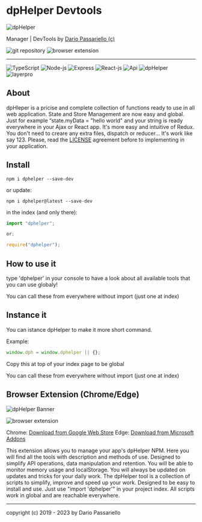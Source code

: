 # dpHelper Devtools

![dpHelper](https://raw.githubusercontent.com/passariello/dphelper/HEAD/assets/logos/logo.svg)

Manager | DevTools by [Dario Passariello (c)](https://dario.passariello.ca)

![git repository](https://img.shields.io/badge/git%20repository-updated-green.svg)
![browser extension](https://img.shields.io/badge/browser%20extension-beta-orange.svg)

---

![TypeScript](https://img.shields.io/badge/TypeScript-006b98?logo=TypeScript&logoColor=white)
![Node-js](https://img.shields.io/badge/Node-js-006b98?logo=Node-js&logoColor=white)
![Express](https://img.shields.io/badge/Express-006b98?logo=Express&logoColor=white)
![React-js](https://img.shields.io/badge/React-js-006b98?logo=React-js&logoColor=white)
![Api](https://img.shields.io/badge/Api-006b98?logo=Api&logoColor=white)
![dpHelper](https://img.shields.io/badge/dpHelper-npm-green?logo=dpHelper&logoColor=white)
![layerpro](https://img.shields.io/badge/layerpro-npm-green?logo=layerpro&logoColor=white)

## About

dpHleper is a pricise and complete collection of functions ready to use in all web application. State and Store Management are now easy and global. Just for example “state.myData = ”hello world" and your string is ready everywhere in your Ajax or React app. It's more easy and intuitive of Redux.
You don't need to creare any extra files, dispatch or reducer… It's work like say 123.
Please, read the [LICENSE](/LICENSE.md) agreement before to implementing in your application.

## Install

```
npm i dphelper --save-dev
```

or update:

```
npm i dphelper@latest --save-dev
```

in the index (and only there):

```javascript
import "dphelper";

or;

require("dphelper");
```

## How to use it

type 'dphelper' in your console to have a look about all available tools that you can use globaly!

You can call these from everywhere without import (just one at index)

## Instance it

You can istance dpHelper to make it more short command.

Example:

```javascript
window.dph = window.dphelper || {};
```

Copy this at top of your index page to be global

You can call these from everywhere without import (just one at index)

## Browser Extension (Chrome/Edge)

![dpHelper Banner](https://raw.githubusercontent.com/passariello/dphelper/HEAD/assets/images/banner.png)

![browser extension](https://img.shields.io/badge/browser%20extension-beta-orange.svg)

Chrome: [Download from Google Web Store](https://chrome.google.com/webstore/detail/dphelper-manager-dev-tool/oppppldaoknfddeikfloonnialijngbk)
Edge: [Download from Microsoft Addons](https://microsoftedge.microsoft.com/addons/detail/dphelper-manager-dev-to/kphabkbdpaljlfagldhojilhfammepnk)

This extension allows you to manage your app's dpHelper NPM. Here you will find all the tools with description and methods of use. Designed to simplify API operations, data manipulation and retention. You will be able to monitor memory usage and localStorage. You will always be updated on updates and tricks for your daily work. The dpHelper tool is a collection of scripts to simplify, improve and speed up your work. Designed to be easy to install and use. Just use "import 'dphelper'" in your project index. All scripts work in global and are reachable everywhere.

---

copyright (c) 2019 - 2023 by Dario Passariello
